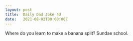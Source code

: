 ```yaml
---
layout: post
title:  Daily Dad Joke 4U
date:   2021-08-02T00:00:00Z
---
```

Where do you learn to make a banana split? Sundae school.
